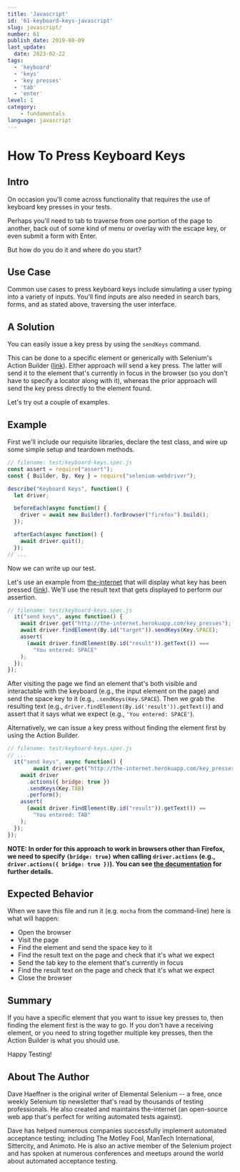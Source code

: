 ```yaml
---
title: 'Javascript'
id: '61-keyboard-keys-javascript'
slug: javascript/
number: 61
publish_date: 2019-08-09
last_update: 
  date: 2023-02-22
tags:
  - 'keyboard'
  - 'keys'
  - 'key presses'
  - 'tab'
  - 'enter'
level: 1
category:
	- fundamentals
language: javascript
---
```


# How To Press Keyboard Keys

## Intro

On occasion you'll come across functionality that requires the use of keyboard key presses in your tests.

Perhaps you'll need to tab to traverse from one portion of the page to another, back out of some kind of menu or overlay with the escape key, or even submit a form with Enter.

But how do you do it and where do you start?

## Use Case

Common use cases to press keyboard keys include simulating a user typing into a variety of inputs. You'll find inputs are also needed in search bars, forms, and as stated above, traversing the user interface. 

## A Solution

You can easily issue a key press by using the `sendKeys` command.

This can be done to a specific element or generically with Selenium's Action Builder ([link](https://seleniumhq.github.io/selenium/docs/api/javascript/module/selenium-webdriver/lib/input_exports_Actions.html#sendKeys)). Either approach will send a key press. The latter will send it to the element that's currently in focus in the browser (so you don't have to specify a locator along with it), whereas the prior approach will send the key press directly to the element found.

Let's try out a couple of examples.

## Example

First we'll include our requisite libraries, declare the test class, and wire up some simple setup and teardown methods.

```javascript
// filename: test/keyboard-keys.spec.js
const assert = require("assert");
const { Builder, By, Key } = require("selenium-webdriver");

describe("Keyboard Keys", function() {
  let driver;

  beforeEach(async function() {
    driver = await new Builder().forBrowser("firefox").build();
  });

  afterEach(async function() {
    await driver.quit();
  });
// ...
```

Now we can write up our test.

Let's use an example from [the-internet](https://github.com/tourdedave/the-internet) that will display what key has been pressed ([link](http://the-internet.herokuapp.com/key_presses)). We'll use the result text that gets displayed to perform our assertion.

```javascript
// filename: test/keyboard-keys.spec.js
  it("send keys", async function() {
    await driver.get("http://the-internet.herokuapp.com/key_presses");
    await driver.findElement(By.id("target")).sendKeys(Key.SPACE);
    assert(
      (await driver.findElement(By.id("result")).getText()) ===
        "You entered: SPACE"
    );
  });
});
```

After visiting the page we find an element that's both visible and interactable with the keyboard (e.g., the input element on the page) and send the space key to it (e.g., `.sendKeys(Key.SPACE`). Then we grab the resulting text (e.g., `driver.findElement(By.id('result')).getText()`) and assert that it says what we expect (e.g., `'You entered: SPACE'`).

Alternatively, we can issue a key press without finding the element first by using the Action Builder.

```javascript
// filename: test/keyboard-keys.spec.js
// ...
  it("send keys", async function() {
		await driver.get("http://the-internet.herokuapp.com/key_presses");
    await driver
      .actions({ bridge: true })
      .sendKeys(Key.TAB)
      .perform();
    assert(
      (await driver.findElement(By.id("result")).getText()) ==
        "You entered: TAB"
    );
  });
});
```

__NOTE: In order for this approach to work in browsers other than Firefox, we need to specify `{bridge: true}` when calling `driver.actions` (e.g., `driver.actions({ bridge: true })`). You can see [the documentation](https://seleniumhq.github.io/selenium/docs/api/javascript/module/selenium-webdriver/lib/input_exports_Actions.html) for further details.__

## Expected Behavior

When we save this file and run it (e.g. `mocha` from the command-line) here is what will happen:

+ Open the browser
+ Visit the page
+ Find the element and send the space key to it
+ Find the result text on the page and check that it's what we expect
+ Send the tab key to the element that's currently in focus
+ Find the result text on the page and check that it's what we expect
+ Close the browser

## Summary

If you have a specific element that you want to issue key presses to, then finding the element first is the way to go. If you don't have a receiving element, or you need to string together multiple key presses, then the Action Builder is what you should use.

Happy Testing!

## About The Author

Dave Haeffner is the original writer of Elemental Selenium -- a free, once weekly Selenium tip newsletter that's read by thousands of testing professionals. He also created and maintains the-internet (an open-source web app that's perfect for writing automated tests against).

Dave has helped numerous companies successfully implement automated acceptance testing; including The Motley Fool, ManTech International, Sittercity, and Animoto. He is also an active member of the Selenium project and has spoken at numerous conferences and meetups around the world about automated acceptance testing.
